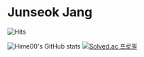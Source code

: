 # Junseok Jang 
![Hits](https://hits.seeyoufarm.com/api/count/incr/badge.svg?url=https%3A%2F%2Fgithub.com%2FHime00&count_bg=%23FFDAC7&title_bg=%23FFADAD&icon=&icon_color=%23E7E7E7&title=Visit&edge_flat=false)

![Hime00's GitHub stats](https://github-readme-stats.vercel.app/api?username=jsjang00&show_icons=true&theme=radical)
[![Solved.ac
프로필](http://mazassumnida.wtf/api/generate_badge?boj={00jun0102})](https://solved.ac/{00jun0102})
<!---
Hime00/Hime00 is a ✨ special ✨ repository because its `README.md` (this file) appears on your GitHub profile.
You can click the Preview link to take a look at your changes.
--->
